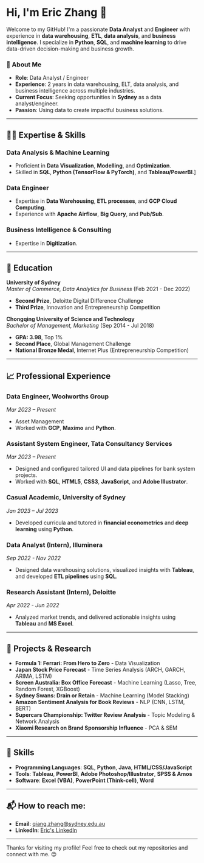 # Hi, I'm Eric Zhang 👋

Welcome to my GitHub! I'm a passionate **Data Analyst** and **Engineer** with experience in **data warehousing**, **ETL**, **data analysis**, and **business intelligence**. I specialize in **Python**, **SQL**, and **machine learning** to drive data-driven decision-making and business growth.

### 🚀 About Me
- **Role**: Data Analyst / Engineer
- **Experience**: 2 years in data warehousing, ELT, data analysis, and business intelligence across multiple industries.
- **Current Focus**: Seeking opportunities in **Sydney** as a data analyst/engineer.
- **Passion**: Using data to create impactful business solutions.

---

## 🧑‍💻 Expertise & Skills

### **Data Analysis & Machine Learning**
- Proficient in **Data Visualization**, **Modelling**, and **Optimization**.
- Skilled in **SQL**, **Python (TensorFlow & PyTorch)**, and **Tableau/PowerBI**.]

### **Data Engineer**
- Expertise in **Data Warehousing**, **ETL processes**, and **GCP Cloud Computing**.
- Experience with **Apache Airflow**, **Big Query**, and **Pub/Sub**.

### **Business Intelligence & Consulting**
- Expertise in **Digitization**.

---

## 🧠 Education
**University of Sydney**  
*Master of Commerce, Data Analytics for Business* (Feb 2021 - Dec 2022)  
- **Second Prize**, Deloitte Digital Difference Challenge  
- **Third Prize**, Innovation and Entrepreneurship Competition

**Chongqing University of Science and Technology**  
*Bachelor of Management, Marketing* (Sep 2014 - Jul 2018)  
- **GPA: 3.98**, Top 1%  
- **Second Place**, Global Management Challenge  
- **National Bronze Medal**, Internet Plus (Entrepreneurship Competition)

---

## 📈 Professional Experience

### **Data Engineer, Woolworths Group**  
*Mar 2023 – Present*  
- Asset Management
- Worked with **GCP**, **Maximo** and **Python**.


### **Assistant System Engineer, Tata Consultancy Services**  
*Mar 2023 – Present*  
- Designed and configured tailored UI and data pipelines for bank system projects.
- Worked with **SQL**, **HTML5**, **CSS3**, **JavaScript**, and **Adobe Illustrator**.

### **Casual Academic, University of Sydney**  
*Jan 2023 – Jul 2023*  
- Developed curricula and tutored in **financial econometrics** and **deep learning** using **Python**.

### **Data Analyst (Intern), Illuminera**  
*Sep 2022 - Nov 2022*  
- Designed data warehousing solutions, visualized insights with **Tableau**, and developed **ETL pipelines** using **SQL**.

### **Research Assistant (Intern), Deloitte**  
*Apr 2022 - Jun 2022*  
- Analyzed market trends, and delivered actionable insights using **Tableau** and **MS Excel**.

---

## 🔧 Projects & Research

- **Formula 1: Ferrari: From Hero to Zero** - Data Visualization
- **Japan Stock Price Forecast** - Time Series Analysis (ARCH, GARCH, ARIMA, LSTM)
- **Screen Australia: Box Office Forecast** - Machine Learning (Lasso, Tree, Random Forest, XGBoost)
- **Sydney Swans: Drain or Retain** - Machine Learning (Model Stacking)
- **Amazon Sentiment Analysis for Book Reviews** - NLP (CNN, LSTM, BERT)
- **Supercars Championship: Twitter Review Analysis** - Topic Modeling & Network Analysis
- **Xiaomi Research on Brand Sponsorship Influence** - PCA & SEM

---

## 💼 Skills
- **Programming Languages**: **SQL**, **Python**, **Java**, **HTML/CSS/JavaScript**
- **Tools**: **Tableau**, **PowerBI**, **Adobe Photoshop/Illustrator**, **SPSS & Amos**
- **Software**: **Excel (VBA)**, **PowerPoint (Think-cell)**, **Word**

---

## 📬 How to reach me:
- **Email**: [qiang.zhang@sydney.edu.au](mailto:qiang.zhang@sydney.edu.au)
- **LinkedIn**: [Eric's LinkedIn](https://www.linkedin.com/in/EricZusydDA)


---

Thanks for visiting my profile! Feel free to check out my repositories and connect with me. 😊
